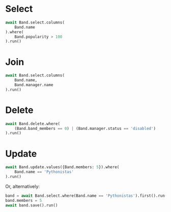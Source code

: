 # Select

```python
await Band.select.columns(
    Band.name
).where(
    Band.popularity > 100
).run()
```

# Join

```python
await Band.select.columns(
    Band.name,
    Band.manager.name
).run()
```

# Delete

```python
await Band.delete.where(
    (Band.band_members == 0) | (Band.manager.status == 'disabled')
).run()
```

# Update

```python
await Band.update.values({Band.members: 5}).where(
    Band.name == 'Pythonistas'
).run()
```

Or, alternatively:

```python
band = await Band.select.where(Band.name == 'Pythonistas').first().run()
band.members = 5
await band.save().run()
```

